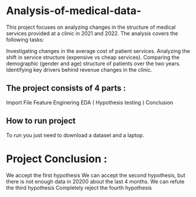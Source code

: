 # Analysis-of-medical-data-

This project focuses on analyzing changes in the structure of medical services provided at a clinic in 2021 and 2022. The analysis covers the following tasks:

Investigating changes in the average cost of patient services.
Analyzing the shift in service structure (expensive vs cheap services).
Comparing the demographic (gender and age) structure of patients over the two years.
Identifying key drivers behind revenue changes in the clinic. 

## The project consists of 4 parts : 
Import File
Feature Enginering
EDA ( Hypothesis testing )
Conclusion  

## How to run project
To run you just need to download a dataset and a laptop.

# Project Conclusion : 

We accept the first hypothesis 
We can accept the second hypothesis, but there is not enough data in 20200 about the last 4 months. 
We can refute the third hypothesis
Completely reject the fourth hypothesis
